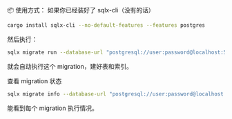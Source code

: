 📦 使用方式：
如果你已经装好了 sqlx-cli（没有的话）

```bash
cargo install sqlx-cli --no-default-features --features postgres
```
然后执行：

```bash
sqlx migrate run --database-url "postgresql://user:password@localhost:5432/db_name"
```

就会自动执行这个 migration，建好表和索引。


查看 migration 状态
```bash
sqlx migrate info --database-url "postgresql://user:password@localhost:5432/db_name"
```

能看到每个 migration 执行情况。
